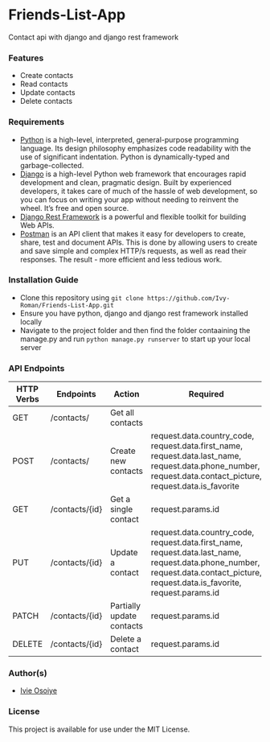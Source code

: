 # Friends-List-App
Contact api with django and django rest framework

### Features
* Create contacts
* Read contacts
* Update contacts
* Delete contacts

### Requirements
- [Python](https://www.python.org/) is a high-level, interpreted, general-purpose programming language. Its design philosophy emphasizes code readability with the use of significant indentation. Python is dynamically-typed and garbage-collected.
- [Django](https://www.djangoproject.com/) is a high-level Python web framework that encourages rapid development and clean, pragmatic design. Built by experienced developers, it takes care of much of the hassle of web development, so you can focus on writing your app without needing to reinvent the wheel. It’s free and open source.
- [Django Rest Framework](https://www.django-rest-framework.org/) is a powerful and flexible toolkit for building Web APIs.
- [Postman](https://www.postman.com/downloads/) is an API client that makes it easy for developers to create, share, test and document APIs. This is done by allowing users to create and save simple and complex HTTP/s requests, as well as read their responses. The result - more efficient and less tedious work.

### Installation Guide
* Clone this repository using `git clone https://github.com/Ivy-Roman/Friends-List-App.git`
* Ensure you have python, django and django rest framework installed locally
* Navigate to the project folder and then find the folder contaaining the manage.py and run `python manage.py runserver` to start up your local server

### API Endpoints
| HTTP Verbs | Endpoints | Action | Required |
| --- | --- | --- | --- |
| GET | /contacts/ | Get all contacts |  |
| POST | /contacts/ | Create new contacts | request.data.country_code, request.data.first_name, request.data.last_name, request.data.phone_number, request.data.contact_picture, request.data.is_favorite |
| GET | /contacts/{id} | Get a single contact | request.params.id |
| PUT | /contacts/{id} | Update a contact | request.data.country_code, request.data.first_name, request.data.last_name, request.data.phone_number, request.data.contact_picture, request.data.is_favorite, request.params.id |
| PATCH | /contacts/{id} | Partially update contacts | request.params.id |
| DELETE | /contacts/{id} | Delete a contact | request.params.id |

### Author(s)
* [Ivie Osoiye](https://github.com/Ivy-Roman)

### License
This project is available for use under the MIT License.
